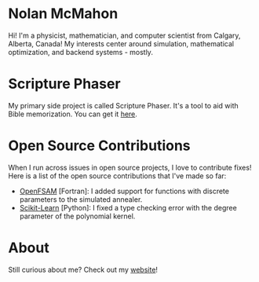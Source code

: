 # Nolan McMahon

Hi! I'm a physicist, mathematician, and computer scientist from Calgary, Alberta, Canada! My interests center around simulation, mathematical optimization, and backend systems - mostly.

# Scripture Phaser

My primary side project is called Scripture Phaser. It's a tool to aid with Bible memorization. You can get it [here](https://pypi.org/project/scripture-phaser/).

# Open Source Contributions

When I run across issues in open source projects, I love to contribute fixes! Here is a list of the open source contributions that I've made so far:

- [OpenFSAM](https://github.com/nfherrin/OpenFSAM/pull/8) [Fortran]: I added support for functions with discrete parameters to the simulated annealer.
- [Scikit-Learn](https://github.com/scikit-learn/scikit-learn/pull/27668) [Python]: I fixed a type checking error with the degree parameter of the polynomial kernel.

# About

Still curious about me? Check out my [website](https://nolanmcmahon.net)!
